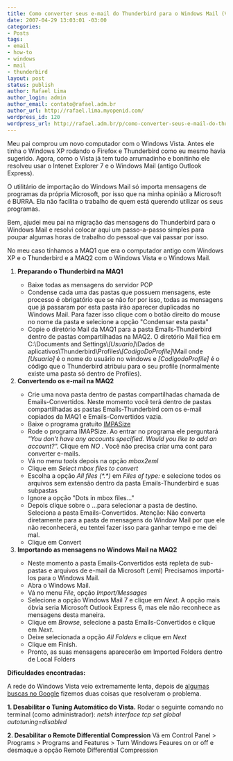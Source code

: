 ```yaml
---
title: Como converter seus e-mail do Thunderbird para o Windows Mail (Vista)
date: 2007-04-29 13:03:01 -03:00
categories:
- Posts
tags:
- email
- how-to
- windows
- mail
- thunderbird
layout: post
status: publish
author: Rafael Lima
author_login: admin
author_email: contato@rafael.adm.br
author_url: http://rafael.lima.myopenid.com/
wordpress_id: 120
wordpress_url: http://rafael.adm.br/p/como-converter-seus-e-mail-do-thunderbird-para-o-windows-mail-vista/
---
```


Meu pai comprou um novo computador com o Windows Vista. Antes ele tinha o Windows XP rodando o Firefox e Thunderbird como eu mesmo havia sugerido. Agora, como o Vista j&aacute; tem tudo arrumadinho e bonitinho ele resolveu usar o Intenet Explorer 7 e o Windows Mail (antigo Outlook Express).

O utilit&aacute;rio de importa&ccedil;&atilde;o do Windows Mail s&oacute; importa mensagens de programas da pr&oacute;pria Microsoft, por isso que na minha opini&atilde;o a Microsoft &eacute; BURRA. Ela n&atilde;o facilita o trabalho de quem est&aacute; querendo utilizar os seus programas.

Bem, ajudei meu pai na migra&ccedil;&atilde;o das mensagens do Thunderbird para o Windows Mail e resolvi colocar aqui um passo-a-passo simples para poupar algumas horas de trabalho do pessoal que vai passar por isso.

No meu caso t&iacute;nhamos a MAQ1 que era o computador antigo com Windows XP e o Thunderbird e a MAQ2 com o Windows Vista e o Windows Mail.

<ol>
	<li><strong>Preparando o Thunderbird na MAQ1</strong></li>
	<ul>
		<li>Baixe todas as mensagens do servidor POP</li>
		<li>Condense cada uma das pastas que possuem mensagens, este processo &eacute; obrigat&oacute;rio que se n&atilde;o for por isso, todas as mensagens que j&aacute; passaram por esta pasta ir&atilde;o aparecer duplicadas no Windows Mail. Para fazer isso clique com o bot&atilde;o direito do mouse no nome da pasta e selecione a op&ccedil;&atilde;o "Condensar esta pasta"</li>
		<li>Copie o diret&oacute;rio Mail da MAQ1 para a pasta Emails-Thunderbird dentro de pastas compartilhadas na MAQ2. O diret&oacute;rio Mail fica em C:\Documents and Settings\<em>[Usuario]</em>\Dados de aplicativos\Thunderbird\Profiles\<em>[CodigoDoProfile]</em>\Mail onde <em>[Usuario]</em> &eacute; o nome do usu&aacute;rio no windows e <em>[CodigodoProfile]</em> &eacute; o c&oacute;digo que o Thunderbird atribuiu para o seu profile (normalmente existe uma pasta s&oacute; dentro de Profiles).</li>
	</ul>
	<li><strong>Convertendo os e-mail na MAQ2</strong></li>
	<ul>
		<li>Crie uma nova pasta dentro de pastas compartilhadas chamada de Emails-Convertidos. Neste momento voc&ecirc; ter&aacute; dentro de pastas compartilhadas as pastas Emails-Thunderbird com os e-mail copiados da MAQ1 e Emails-Convertidos vazia.</li>
		<li>Baixe o programa gratuito <a href="http://www.broobles.com/imapsize/">IMPASize</a></li>
		<li>Rode o programa IMAPSize. Ao entrar no programa ele perguntar&aacute; <em>"You don't have any accounts specified. Would you like to add an account?". </em>Clique em <em>NO</em>
. Voc&ecirc; n&atilde;o precisa criar uma cont para converter e-mails.</li>
		<li>V&aacute; no menu <em>tools</em> depois na op&ccedil;&atilde;o <em>mbox2eml</em></li>
		<li>Clique em <em>Select mbox files to convert</em></li>
		<li>Escolha a op&ccedil;&atilde;o <em>All files (*.*)</em> em <em>Files of type:</em> e selecione todos os arquivos sem extens&atilde;o dentro da pasta Emails-Thunderbird e suas subpastas</li>
		<li>Ignore a op&ccedil;&atilde;o "Dots in mbox files..."</li>
		<li>Depois clique sobre o ...para selecionar a pasta de destino. Seleciona a pasta Emails-Convertidos. Aten&ccedil;&atilde;o: N&atilde;o converta diretamente para a pasta de mensagens do Window Mail por que ele n&atilde;o reconhecer&aacute;, eu tentei fazer isso para ganhar tempo e me dei mal.</li>
		<li>Clique em Convert</li>
	</ul>
	<li><strong>Importando as mensagens no Windows Mail na MAQ2</strong></li>
	<ul>
		<li>Neste momento a pasta Emails-Convertidos est&aacute; repleta de sub-pastas e arquivos de e-mail da Microsoft (.eml) Precisamos import&aacute;-los para o Windows Mail.</li>
		<li>Abra o Windows Mail.</li>
		<li>V&aacute; no menu <em>File</em>, op&ccedil;&atilde;o <em>Import/Messages</em></li>
		<li>Selecione a op&ccedil;&atilde;o Windows Mail 7 e clique em <em>Next</em>. A op&ccedil;&atilde;o mais &oacute;bvia seria Microsoft Outlook Express 6, mas ele n&atilde;o reconhece as mensagens desta maneira.</li>
		<li>Clique em <em>Browse</em>, selecione a pasta Emails-Convertidos e clique em <em>Next</em>.</li>
		<li>Deixe selecionada a op&ccedil;&atilde;o <em>All Folders</em> e clique em <em>Next</em></li>
		<li>Clique em Finish.</li>
		<li>Pronto, as suas mensagens aparecer&atilde;o em Imported Folders dentro de Local Folders</li>
	</ul>
</ol>

<strong>Dificuldades encontradas:</strong>

A rede do Windows Vista veio extremamente lenta, depois de <a href="http://www.google.com/search?q=windows+vista+slow+network&ie=utf-8&oe=utf-8&rls=org.mozilla:pt-BR:official&client=firefox-a">algumas buscas no Google</a> fizemos duas coisas que resolveram o problema.

<strong>1. Desabilitar o Tuning Autom&aacute;tico do Vista.</strong>
Rodar o seguinte comando no terminal (como administrador):
<em>netsh interface tcp set global autotuning=disabled</em>

<strong>2. Desabilitar o Remote Differential Compression</strong>
V&aacute; em Control Panel > Programs > Programs and Features > Turn Windows Feaures on or off  e desmaque a op&ccedil;&atilde;o Remote Differential Compression
